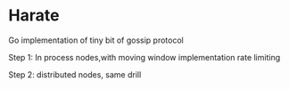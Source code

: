 # Harate
Go implementation of tiny bit of gossip protocol

Step 1:
In process nodes,with moving window implementation rate limiting

Step 2: 
distributed nodes, same drill
